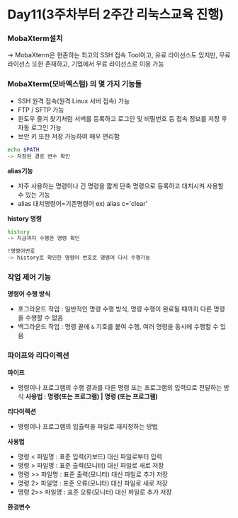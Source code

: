 # Day11(3주차부터 2주간 리눅스교육 진행)


### MobaXterm설치
-> MobaXterm은 현존하는 최고의 SSH 접속 Tool이고, 유료 라이선스도 있지만, 무료 라이선스 또한 존재하고,
기업에서 무료 라이선스로 이용 가능

### MobaXterm(모바엑스텀) 의 몇 가지 기능들 
- SSH 원격 접속(원격 Linux 서버 접속) 가능
- FTP / SFTP 가능
- 윈도우 즐겨 찾기처럼 서버를 등록하고 로그인 및 비밀번호 등 접속 정보를 저장 후 자동 로그인 가능
- 보안 키 또한 저장 가능하여 매우 편리함

```bash
echo $PATH
-> 저장된 경로 변수 확인
```

**alias기능**
- 자주 사용하는 명령이나 긴 명령을 짧게 단축 명령으로 등록하고 대치시켜 사용할 수 있는 기능
- alias 대치명령어=기존명령어
ex) alias c='clear'

**history 명령**
```bash
history
-> 지금까지 수행한 명령 확인

!명령어번호
-> history로 확인한 명령어 번호로 명령어 다시 수행가능
```
### 작업 제어 기능
**명령어 수행 방식**
- 포그라운드 작업 : 일반적인 명령 수행 방식, 명령 수행이 완료될 때까지 다른 명령을 수행할 수 없음
- 백그라운드 작업 : 명령 끝에 `&` 기호를 붙여 수행, 여러 명령을 동시에 수행할 수 있음

### 파이프와 리다이렉션
**파이프**
- 명령이나 프로그램의 수행 결과를 다른 명령 또는 프로그램의 입력으로 전달하는 방식
**사용법 : 명령(또는 프로그램) | 명령 (또는 프로그램)**

**리다이렉션**
- 명령이나 프로그램의 입츌력을 파일로 재지정하는 방법
  
**사용법**
  - 명령 < 파일명  : 표준 입력(키보드) 대신 파일로부터 입력
  - 명령 > 파일명  : 표준 출력(모니터) 대신 파일로 새로 저장
  - 명령 >> 파일명 : 표준 출력(모니터) 대신 파일로 추가 저장
  - 명령 2> 파일명 : 표준 오류(모니터) 대신 파일로 새로 저장
  - 명령 2>> 파일명 : 표준 오류(모니터) 대신 파일로 추가 저장

**환경변수**



